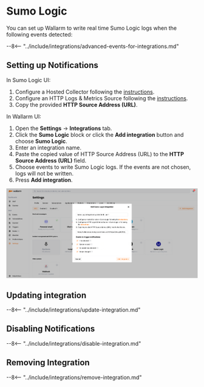 # Sumo Logic

You can set up Wallarm to write real time Sumo Logic logs when the following events detected:

--8<-- "../include/integrations/advanced-events-for-integrations.md"

## Setting up Notifications

In Sumo Logic UI:

1. Configure a Hosted Collector following the [instructions](https://help.sumologic.com/03Send-Data/Hosted-Collectors/Configure-a-Hosted-Collector).
2. Configure an HTTP Logs & Metrics Source following the [instructions](https://help.sumologic.com/03Send-Data/Sources/02Sources-for-Hosted-Collectors/HTTP-Source).
3. Copy the provided **HTTP Source Address (URL)**.

In Wallarm UI:

1. Open the **Settings** → **Integrations** tab.
2. Click the **Sumo Logic** block or click the **Add integration** button and choose **Sumo Logic**.
3. Enter an integration name.
4. Paste the copied value of HTTP Source Address (URL) to the **HTTP Source Address (URL)** field.
5. Choose events to write Sumo Logic logs. If the events are not chosen, logs will not be written.
6. Press **Add integration**.

![!Sumo Logic integration](../../../images/user-guides/settings/integrations/add-sumologic-integration.png)

## Updating integration

--8<-- "../include/integrations/update-integration.md"

## Disabling Notifications

--8<-- "../include/integrations/disable-integration.md"

## Removing Integration

--8<-- "../include/integrations/remove-integration.md"
